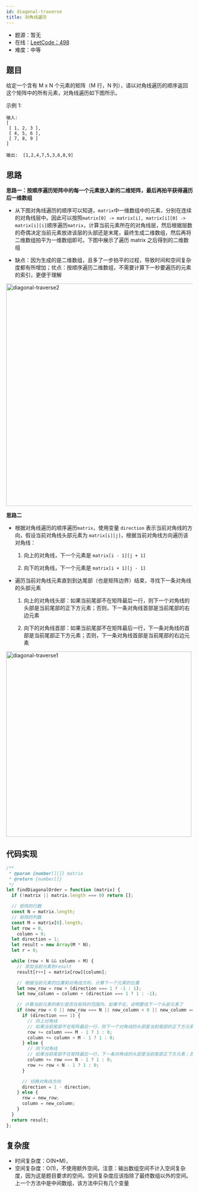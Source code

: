 ```yaml
---
id: diagonal-traverse
title: 对角线遍历
---
```


- 题源：暂无
- 在线：[LeetCode：498](https://leetcode-cn.com/problems/diagonal-traverse/)
- 难度：中等

## 题目

给定一个含有 M x N 个元素的矩阵（M 行，N 列），请以对角线遍历的顺序返回这个矩阵中的所有元素，对角线遍历如下图所示。

示例 1:

```text
输入:
[
 [ 1, 2, 3 ],
 [ 4, 5, 6 ],
 [ 7, 8, 9 ]
]

输出:  [1,2,4,7,5,3,6,8,9]
```

## 思路

**思路一：按顺序遍历矩阵中的每一个元素放入新的二维矩阵，最后再拍平获得遍历后一维数组**

- 从下图对角线遍历的顺序可以知道，`matrix`中一维数组中的元素，分别在连续的对角线层中。因此可以按照`matrix[0] -> matrix[i], matrix[i][0] -> matrix[i][i]`顺序遍历`matrix`，计算当前元素所在的对角线层，然后根据层数的奇偶决定当前元素放进该层的头部还是末尾，最终生成二维数组，然后再将二维数组拍平为一维数组即可。下图中展示了遍历 matrix 之后得到的二维数组

- 缺点：因为生成的是二维数组，且多了一步拍平的过程，导致时间和空间复杂度都有所增加；优点：按顺序遍历二维数组，不需要计算下一秒要遍历的元素的索引，更便于理解

<Img src='https://cosmos-x.oss-cn-hangzhou.aliyuncs.com/diagonal-traverse2.jpg' alt='diagonal-traverse2' width='600'/>

**思路二**

- 根据对角线遍历的顺序遍历`matrix`，使用变量 `direction` 表示当前对角线的方向，假设当前对角线头部元素为 `matrix[i][j]`，根据当前对角线方向遍历该对角线：

  1. 向上的对角线，下一个元素是 `matrix[i - 1][j + 1]`

  2. 向下的对角线，下一个元素是 `matrix[i + 1][j - 1]`

- 遍历当前对角线元素直到到达尾部（也是矩阵边界）结束，寻找下一条对角线的头部元素

  1. 向上的对角线头部：如果当前尾部不在矩阵最后一行，则下一个对角线的头部是当前尾部的正下方元素；否则，下一条对角线首部是当前尾部的右边元素

  2. 向下的对角线首部：如果当前尾部不在矩阵最后一行，下一条对角线的首部是当前尾部正下方元素；否则，下一条对角线首部是当前尾部的右边元素

<Img src='https://cosmos-x.oss-cn-hangzhou.aliyuncs.com/diagonal-traverse1.jpg' alt='diagonal-traverse1' width='500'/>

## 代码实现

```js
/**
 * @param {number[][]} matrix
 * @return {number[]}
 */
let findDiagonalOrder = function (matrix) {
  if (!matrix || matrix.length === 0) return [];

  // 矩阵的行数
  const N = matrix.length;
  // 矩阵的列数
  const M = matrix[0].length;
  let row = 0,
    column = 0;
  let direction = 1;
  let result = new Array(M * N);
  let r = 0;

  while (row < N && column < M) {
    // 添加当前元素到result
    result[r++] = matrix[row][column];

    // 根据当前元素的位置和对角线方向，计算下一个元素的位置
    let new_row = row + (direction === 1 ? -1 : 1);
    let new_column = column + (direction === 1 ? 1 : -1);

    // 计算当前元素的索引是否在矩阵的范围内，如果不在，说明要找下一个头部元素了
    if (new_row < 0 || new_row === N || new_column < 0 || new_column === M) {
      if (direction === 1) {
        // 向上对角线
        // 如果当前尾部不在矩阵最后一行，则下一个对角线的头部是当前尾部的正下方元素；否则，下一条对角线头部是当前尾部的右边元素。
        row += column === M - 1 ? 1 : 0;
        column += column < M - 1 ? 1 : 0;
      } else {
        // 向下对角线
        // 如果当前尾部不在矩阵最后一行，下一条对角线的头部是当前尾部正下方元素；否则，下一条对角线头部是当前尾部的右边元素。
        column += row === N - 1 ? 1 : 0;
        row += row < N - 1 ? 1 : 0;
      }

      // 切换对角线方向
      direction = 1 - direction;
    } else {
      row = new_row;
      column = new_column;
    }
  }
  return result;
};
```

## 复杂度

- 时间复杂度：O(N\*M)，
- 空间复杂度：O(1)，不使用额外空间。注意：输出数组空间不计入空间复杂度，因为这是题目要求的空间。空间复杂度应该指除了最终数组以外的空间。上一个方法中是中间数组，该方法中只有几个变量
